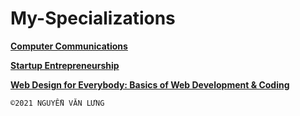 # My-Specializations

[**Computer Communications**](https://www.coursera.org/account/accomplishments/specialization/certificate/MPWVV38QZ3BP)

[**Startup Entrepreneurship**](https://www.coursera.org/account/accomplishments/specialization/certificate/BDAL88GE8LFL)

[**Web Design for Everybody: Basics of Web Development & Coding**](https://www.coursera.org/account/accomplishments/specialization/certificate/3YRSRY99XQBK)

`©2021 NGUYỄN VĂN LƯNG`

